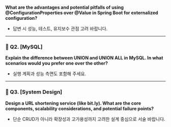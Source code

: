   

**What are the advantages and potential pitfalls of using @ConfigurationProperties over @Value in Spring Boot for externalized configuration?**

- 답변 시 성능, 테스트, 유지보수 관점 고려 바랍니다.
    

---

### **🔹 Q2. [MySQL]**

  

**Explain the difference between UNION and UNION ALL in MySQL. In what scenarios would you prefer one over the other?**

- 실행 계획과 성능 측면도 포함해 주세요.
    

---

### **🔹 Q3. [System Design]**

  

**Design a URL shortening service (like bit.ly). What are the core components, scalability considerations, and potential failure points?**

- 단순 CRUD가 아니라 확장성과 고가용성까지 고려한 설계 중심으로 서술 바랍니다.